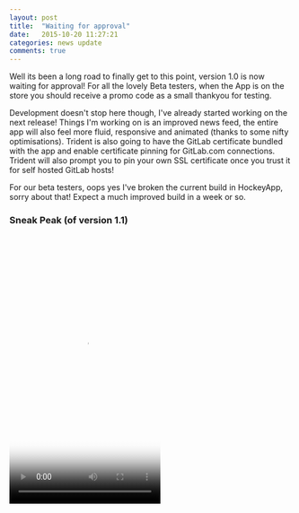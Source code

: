 ```yaml
---
layout: post
title:  "Waiting for approval"
date:   2015-10-20 11:27:21
categories: news update
comments: true
---
```

Well its been a long road to finally get to this point, version 1.0 is now waiting for approval! For all the lovely Beta testers, when the App is on the store you should receive a promo code as a small thankyou for testing.

Development doesn't stop here though, I've already started working on the next release! Things I'm working on is an improved news feed, the entire app will also feel more fluid, responsive and animated (thanks to some nifty optimisations). Trident is also going to have the GitLab certificate bundled with the app and enable certificate pinning for GitLab.com connections. Trident will also prompt you to pin your own SSL certificate once you trust it for self hosted GitLab hosts!

For our beta testers, oops yes I've broken the current build in HockeyApp, sorry about that! Expect a much improved build in a week or so.

### Sneak Peak (of version 1.1)

<video src="{{ site.baseurl }}/assets/sneak_peak.mp4" poster="{{ site.baseurl }}/assets/sneak_peak.png" width="269" height="480" controls preload></video>
